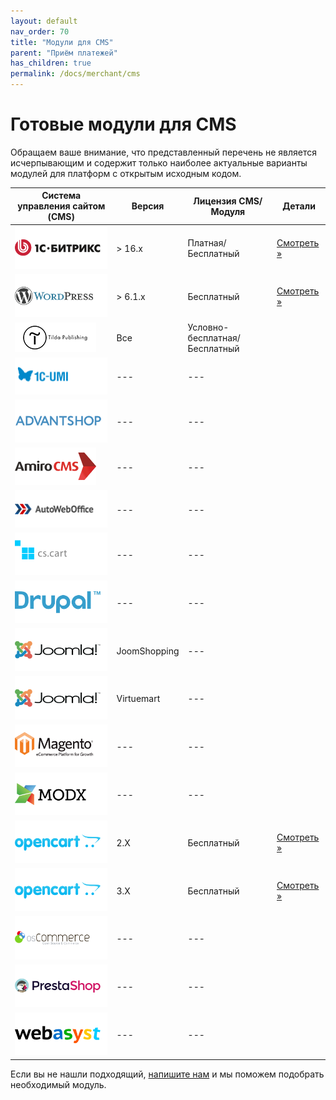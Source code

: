 ```yaml
---
layout: default
nav_order: 70
title: "Модули для CMS"
parent: "Приём платежей"
has_children: true
permalink: /docs/merchant/cms
---
```


# Готовые модули для CMS

Обращаем ваше внимание, что представленный перечень не является исчерпывающим и содержит только наиболее
актуальные варианты модулей для платформ с открытым исходным кодом.

| Система управления сайтом (CMS)                         | Версия       | Лицензия CMS/Модуля           | Детали
| ------------------------------------------------------- |--------------|-------------------------------| ---------------------------------
| ![1С Битрикс](/assets/images/cms/1s_bitrix.svg)         | > 16.x       | Платная/Бесплатный            | [Смотреть &raquo;](/docs/merchant/cms/1c-bitrix/)
| ![WordPress](/assets/images/cms/wordpress.svg)          | > 6.1.x      | Бесплатный                    | [Смотреть &raquo;](/docs/merchant/cms/woocommerce/)
| ![Tilda](/assets/images/cms/tilda.png)                  | Все          | Условно-бесплатная/Бесплатный | 
| ![UMI.CMS](/assets/images/cms/1c-umi.svg)               | ---          | ---                           |
| ![AdvantShop](/assets/images/cms/advantshop.svg)        | ---          | ---                           |
| ![AmiroCMS](/assets/images/cms/amirocms.png)            | ---          | ---                           |
| ![АвтоВебОфис](/assets/images/cms/autoweboffice.png)    | ---          | ---                           |
| ![CS-Cart](/assets/images/cms/cscart.svg)               | ---          | ---                           |
| ![Ubercart](/assets/images/cms/drupal.svg)              | ---          | ---                           |
| ![JoomShopping](/assets/images/cms/joomla.svg)          | JoomShopping | ---                           |
| ![Virtuemart](/assets/images/cms/joomla.svg)            | Virtuemart   | ---                           |
| ![Magento](/assets/images/cms/magento.svg)              | ---          | ---                           |
| ![ModX](/assets/images/cms/modx.svg)                    | ---          | ---                           |
| ![OpenCart](/assets/images/cms/opencart.svg)            | 2.X          | Бесплатный                    |[Смотреть &raquo;](/docs/merchant/cms/opencartv2/)
| ![OpenCart](/assets/images/cms/opencart.svg)            | 3.X          | Бесплатный                    |[Смотреть &raquo;](/docs/merchant/cms/opencartv3/)
| ![OSCommerce](/assets/images/cms/oscommerce.svg)        | ---          | ---                           |
| ![PrestaShop](/assets/images/cms/prestashop.svg)        | ---          | ---                           |
| ![WebAsyst/ShopScript](/assets/images/cms/webasyst.svg) | ---          | ---                           |


Если вы не нашли подходящий, [напишите нам](https://www.invoicebox.ru/ru/contacts/feedback.html) и мы поможем подобрать необходимый модуль.
